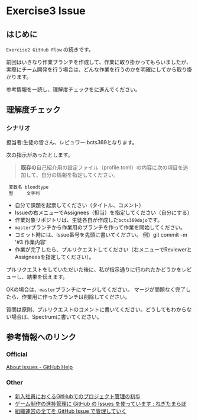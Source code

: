 # Exercise3 Issue

## はじめに

`Exercise2 GitHub Flow` の続きです。

前回はいきなり作業ブランチを作成して、作業に取り掛かってもらいましたが、実際にチーム開発を行う場合は、どんな作業を行うのかを明確にしてから取り掛かります。

参考情報を一読し、理解度チェックをに進んでください。



## 理解度チェック

### シナリオ

担当者:生徒の皆さん、レビュワー:bcts369となります。

次の指示があったとします。

> **既存の**自己紹介用の設定ファイル（profile.toml）の内容に次の項目を追加して、自分の情報を指定してください。

```
 変数名 bloodtype
 型     文字列
```

- 自分で課題を起票してください（タイトル、コメント）
- Issueの右メニューでAssignees（担当）を指定してください（自分にする）
- 作業対象リポジトリは、生徒各自が作成した`bcts369dojo`です。
- `master`ブランチから作業用のブランチを作って作業を開始してください。
- コミット時には、Issue番号を先頭に書いてください。 例）git commit -m '#3 作業内容'
- 作業が完了したら、プルリクエストしてください（右メニューでReviewerとAssigneesを指定してください）。

プルリクエストをしていただいた後に、私が指示通りに行われたかどうかをレビューし、結果を伝えます。


OKの場合は、`master`ブランチにマージしてください。
マージが問題なく完了したら、作業用に作ったブランチは削除してください。


質問は原則、プルリクエストのコメントに書いてください。どうしてもわからない場合は、Spectrumに書いてください。




## 参考情報へのリンク

### Official

[About issues - GitHub Help](https://help.github.com/en/articles/about-issues)

### Other

- [新入社員におくるGitHubでのプロジェクト管理の初歩](https://qiita.com/gumimin/items/63dcb36d4730213bd63a)
- [ゲーム制作の進捗管理に GitHub の Issues を使っています : ねぎたまらぼ](http://negi-lab.blog.jp/GitHubIssues)
- [組織運営の全てを GitHub Issue で管理していく](https://medium.com/anypay-tech-blog/github-issues-97ed27f44ef)


